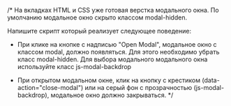 /*
  На вкладках HTML и CSS уже готовая верстка модального окна.
  По умолчанию модальное окно скрыто классом modal-hidden.
  
  Напишите скрипт который реализует следующее поведение:
 
  - При клике на кнопке с надписью "Open Modal", модальное окно с классом modal, 
    должно появляться. Для этого необходимо убрать класс modal-hidden. 
    Для выбора модального модального окна используйте класс js-modal-backdrop
 
  - При открытом модальном окне, клик на кнопку с крестиком (data-action="close-modal")
    или на серый фон с прозрачностью (js-modal-backdrop), модальное окно должно закрываться.
*/

